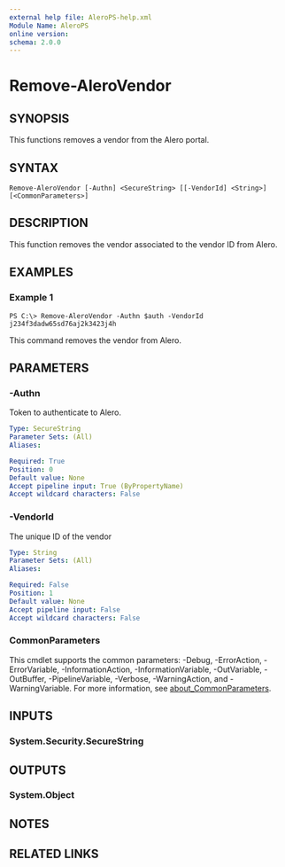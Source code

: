 ```yaml
---
external help file: AleroPS-help.xml
Module Name: AleroPS
online version:
schema: 2.0.0
---
```


# Remove-AleroVendor

## SYNOPSIS
This functions removes a vendor from the Alero portal.

## SYNTAX

```
Remove-AleroVendor [-Authn] <SecureString> [[-VendorId] <String>] [<CommonParameters>]
```

## DESCRIPTION
This function removes the vendor associated to the vendor ID from Alero.

## EXAMPLES

### Example 1
```
PS C:\> Remove-AleroVendor -Authn $auth -VendorId j234f3dadw65sd76aj2k3423j4h
```

This command removes the vendor from Alero.

## PARAMETERS

### -Authn
Token to authenticate to Alero.

```yaml
Type: SecureString
Parameter Sets: (All)
Aliases:

Required: True
Position: 0
Default value: None
Accept pipeline input: True (ByPropertyName)
Accept wildcard characters: False
```

### -VendorId
The unique ID of the vendor

```yaml
Type: String
Parameter Sets: (All)
Aliases:

Required: False
Position: 1
Default value: None
Accept pipeline input: False
Accept wildcard characters: False
```

### CommonParameters
This cmdlet supports the common parameters: -Debug, -ErrorAction, -ErrorVariable, -InformationAction, -InformationVariable, -OutVariable, -OutBuffer, -PipelineVariable, -Verbose, -WarningAction, and -WarningVariable. For more information, see [about_CommonParameters](http://go.microsoft.com/fwlink/?LinkID=113216).

## INPUTS

### System.Security.SecureString
## OUTPUTS

### System.Object
## NOTES

## RELATED LINKS
